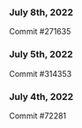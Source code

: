### July 8th, 2022

Commit #271635

### July 5th, 2022

Commit #314353


### July 4th, 2022

Commit #72281
